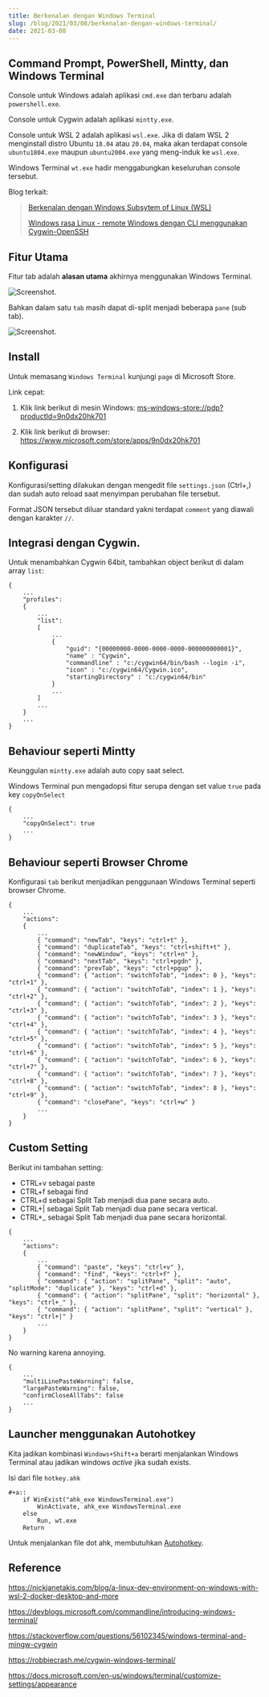 ```yaml
---
title: Berkenalan dengan Windows Terminal
slug: /blog/2021/03/08/berkenalan-dengan-windows-terminal/
date: 2021-03-08
---
```


## Command Prompt, PowerShell, Mintty, dan Windows Terminal

Console untuk Windows adalah aplikasi `cmd.exe` dan terbaru adalah `powershell.exe`.

Console untuk Cygwin adalah aplikasi `mintty.exe`.

Console untuk WSL 2 adalah aplikasi `wsl.exe`. Jika di dalam WSL 2 menginstall distro Ubuntu `18.04` atau `20.04`, maka akan terdapat console `ubuntu1804.exe` maupun `ubuntu2004.exe` yang meng-induk ke `wsl.exe`.

Windows Terminal `wt.exe` hadir menggabungkan keseluruhan console tersebut.

Blog terkait:

 > [Berkenalan dengan Windows Subsytem of Linux (WSL)](/blog/2021/03/06/berkenalan-dengan-windows-subsytem-of-linux-wsl/)
 >
 > [Windows rasa Linux - remote Windows dengan CLI menggunakan Cygwin-OpenSSH](/blog/2017/01/28/windows-rasa-linux-cygwin-openssh-server/)

## Fitur Utama

Fitur tab adalah **alasan utama** akhirnya menggunakan Windows Terminal.

![Screenshot.](https://res.cloudinary.com/ijortengab/image/upload/v1/ijortengab.id/2021/screenshot.2021-03-08_08.49.32.jpg)

Bahkan dalam satu `tab` masih dapat di-split menjadi beberapa `pane` (sub tab).

![Screenshot.](https://res.cloudinary.com/ijortengab/image/upload/v1/ijortengab.id/2021/screenshot.2021-03-08_08.52.50.jpg)

## Install

Untuk memasang `Windows Terminal` kunjungi `page` di Microsoft Store.

Link cepat:

 1. Klik link berikut di mesin Windows: [ms-windows-store://pdp?productId=9n0dx20hk701](ms-windows-store://pdp?productId=9n0dx20hk701)

 2. Klik link berikut di browser: https://www.microsoft.com/store/apps/9n0dx20hk701

## Konfigurasi

Konfigurasi/setting dilakukan dengan mengedit file `settings.json` (Ctrl+,) dan sudah auto reload saat menyimpan perubahan file tersebut.

Format JSON tersebut diluar standard yakni terdapat `comment` yang diawali dengan karakter `//`.

## Integrasi dengan Cygwin.

Untuk menambahkan Cygwin 64bit, tambahkan object berikut di dalam array `list`:

```
{
    ...
    "profiles":
    {
        ...
        "list":
        [
            ...
            {
                "guid": "{00000000-0000-0000-0000-000000000001}",
                "name" : "Cygwin",
                "commandline" : "c:/cygwin64/bin/bash --login -i",
                "icon" : "c:/cygwin64/Cygwin.ico",
                "startingDirectory" : "c:/cygwin64/bin"
            }
            ...
        ]
        ...
    }
    ...
}
```

## Behaviour seperti Mintty

Keunggulan `mintty.exe` adalah auto copy saat select.

Windows Terminal pun mengadopsi fitur serupa dengan set value `true` pada key `copyOnSelect`

```
{
    ...
    "copyOnSelect": true
    ...
}
```

## Behaviour seperti Browser Chrome

Konfigurasi `tab` berikut menjadikan penggunaan Windows Terminal seperti browser Chrome.

```
{
    ...
    "actions":
    {
        ...
        { "command": "newTab", "keys": "ctrl+t" },
        { "command": "duplicateTab", "keys": "ctrl+shift+t" },
        { "command": "newWindow", "keys": "ctrl+n" },
        { "command": "nextTab", "keys": "ctrl+pgdn" },
        { "command": "prevTab", "keys": "ctrl+pgup" },
        { "command": { "action": "switchToTab", "index": 0 }, "keys": "ctrl+1" },
        { "command": { "action": "switchToTab", "index": 1 }, "keys": "ctrl+2" },
        { "command": { "action": "switchToTab", "index": 2 }, "keys": "ctrl+3" },
        { "command": { "action": "switchToTab", "index": 3 }, "keys": "ctrl+4" },
        { "command": { "action": "switchToTab", "index": 4 }, "keys": "ctrl+5" },
        { "command": { "action": "switchToTab", "index": 5 }, "keys": "ctrl+6" },
        { "command": { "action": "switchToTab", "index": 6 }, "keys": "ctrl+7" },
        { "command": { "action": "switchToTab", "index": 7 }, "keys": "ctrl+8" },
        { "command": { "action": "switchToTab", "index": 8 }, "keys": "ctrl+9" },
        { "command": "closePane", "keys": "ctrl+w" }
        ...
    }
}
```

## Custom Setting

Berikut ini tambahan setting:

 - CTRL+v sebagai paste
 - CTRL+f sebagai find
 - CTRL+d sebagai Split Tab menjadi dua pane secara auto.
 - CTRL+| sebagai Split Tab menjadi dua pane secara vertical.
 - CTRL+_ sebagai Split Tab menjadi dua pane secara horizontal.

```
{
    ...
    "actions":
    {
        ...
        { "command": "paste", "keys": "ctrl+v" },
        { "command": "find", "keys": "ctrl+f" },
        { "command": { "action": "splitPane", "split": "auto", "splitMode": "duplicate" }, "keys": "ctrl+d" },
        { "command": { "action": "splitPane", "split": "horizontal" }, "keys": "ctrl+_" },
        { "command": { "action": "splitPane", "split": "vertical" }, "keys": "ctrl+|" }
        ...
    }
}
```

No warning karena annoying.

```
{
    ...
    "multiLinePasteWarning": false,
    "largePasteWarning": false,
    "confirmCloseAllTabs": false
    ...
}
```

## Launcher menggunakan Autohotkey

Kita jadikan kombinasi `Windows+Shift+a` berarti menjalankan Windows Terminal atau jadikan windows *active* jika sudah exists.

Isi dari file `hotkey.ahk`

```
#+a::
    if WinExist("ahk_exe WindowsTerminal.exe")
        WinActivate, ahk_exe WindowsTerminal.exe
    else
        Run, wt.exe
    Return
```

Untuk menjalankan file dot ahk, membutuhkan [Autohotkey](https://www.autohotkey.com/).

## Reference

https://nickjanetakis.com/blog/a-linux-dev-environment-on-windows-with-wsl-2-docker-desktop-and-more

https://devblogs.microsoft.com/commandline/introducing-windows-terminal/

https://stackoverflow.com/questions/56102345/windows-terminal-and-mingw-cygwin

https://robbiecrash.me/cygwin-windows-terminal/

https://docs.microsoft.com/en-us/windows/terminal/customize-settings/appearance